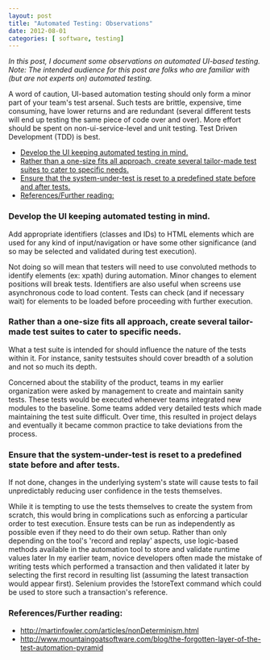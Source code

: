 ```yaml
---
layout: post
title: "Automated Testing: Observations"
date: 2012-08-01
categories: [ software, testing]
---
```



*In this post, I document some observations on automated UI-based testing. Note: The intended audience for this post are folks who are familiar with (but are not experts on) automated testing.* 

A word of caution, UI-based automation testing should only form a minor part of your team's test arsenal. Such tests are brittle, expensive, time consuming, have lower returns and are redundant (several different tests will end up testing the same piece of code over and over). More effort should be spent on non-ui-service-level and unit testing. Test Driven Development (TDD) is best.

- [Develop the UI keeping automated testing in mind.](#develop-the-ui-keeping-automated-testing-in-mind)
- [Rather than a one-size fits all approach, create several tailor-made test suites to cater to specific needs.](#rather-than-a-one-size-fits-all-approach-create-several-tailor-made-test-suites-to-cater-to-specific-needs)
- [Ensure that the system-under-test is reset to a predefined state before and after tests.](#ensure-that-the-system-under-test-is-reset-to-a-predefined-state-before-and-after-tests)
- [References/Further reading:](#referencesfurther-reading)

### Develop the UI keeping automated testing in mind. 

Add appropriate identifiers (classes and IDs) to HTML elements which are used for any kind of input/navigation or have some other significance (and so may be selected and validated during test execution).

Not doing so will mean that testers will need to use convoluted methods to identify elements (ex: xpath) during automation. Minor changes to element positions will break tests. Identifiers are also useful when screens use asynchronous code to load content. Tests can check (and if necessary wait) for elements to be loaded before proceeding with further execution.

### Rather than a one-size fits all approach, create several tailor-made test suites to cater to specific needs. 

What a test suite is intended for should influence the nature of the tests within it. For instance, sanity testsuites should cover breadth of a solution and not so much its depth. 
  
Concerned about the stability of the product, teams in my earlier organization were asked by management to create and maintain sanity tests. These tests would be executed whenever teams integrated new modules to the baseline. Some teams added very detailed tests which made maintaining the test suite difficult. Over time, this resulted in project delays and eventually it became common practice to take deviations from the process.

### Ensure that the system-under-test is reset to a predefined state before and after tests. 

If not done, changes in the underlying system's state will cause tests to fail unpredictably reducing user confidence in the tests themselves.

While it is tempting to use the tests themselves to create the system from scratch, this would bring in complications such as enforcing a particular order to test execution. Ensure tests can be run as independently as possible even if they need to do their own setup. 
Rather than only depending on the tool's 'record and replay' aspects, use logic-based methods available in the automation tool to store and validate runtime values later 
In my earlier team, novice developers often made the mistake of writing tests which performed a transaction and then validated it later by selecting the first record in resulting list (assuming the latest transaction would appear first). Selenium provides the !storeText command which could be used to store such a transaction's reference.

### References/Further reading: 

- http://martinfowler.com/articles/nonDeterminism.html
- http://www.mountaingoatsoftware.com/blog/the-forgotten-layer-of-the-test-automation-pyramid
